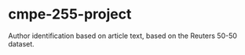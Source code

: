 # cmpe-255-project
Author identification based on article text, based on the Reuters 50-50 dataset.
